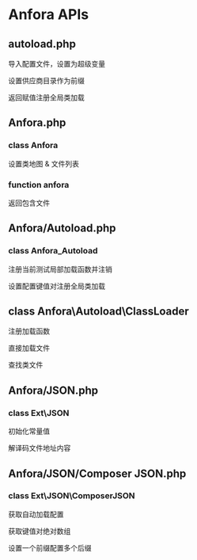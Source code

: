 # Anfora APIs



## autoload.php

导入配置文件，设置为超级变量

设置供应商目录作为前缀

返回赋值注册全局类加载



## Anfora.php

### class Anfora

设置类地图 & 文件列表



### function anfora

返回包含文件



## Anfora/Autoload.php

### class Anfora_Autoload

注册当前测试局部加载函数并注销

设置配置键值对注册全局类加载



## class Anfora\Autoload\ClassLoader

注册加载函数

直接加载文件

查找类文件



## Anfora/JSON.php

### class Ext\JSON

初始化常量值

解译码文件地址内容



## Anfora/JSON/Composer JSON.php

### class Ext\JSON\ComposerJSON

获取自动加载配置

获取键值对绝对数组

设置一个前缀配置多个后缀